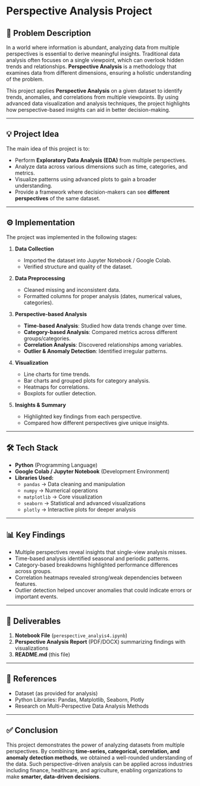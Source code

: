 # Perspective Analysis Project

## 📌 Problem Description
In a world where information is abundant, analyzing data from multiple perspectives is essential to derive meaningful insights. Traditional data analysis often focuses on a single viewpoint, which can overlook hidden trends and relationships. **Perspective Analysis** is a methodology that examines data from different dimensions, ensuring a holistic understanding of the problem.

This project applies **Perspective Analysis** on a given dataset to identify trends, anomalies, and correlations from multiple viewpoints. By using advanced data visualization and analysis techniques, the project highlights how perspective-based insights can aid in better decision-making.

---

## 💡 Project Idea
The main idea of this project is to:
- Perform **Exploratory Data Analysis (EDA)** from multiple perspectives.
- Analyze data across various dimensions such as time, categories, and metrics.
- Visualize patterns using advanced plots to gain a broader understanding.
- Provide a framework where decision-makers can see **different perspectives** of the same dataset.

---

## ⚙️ Implementation
The project was implemented in the following stages:

1. **Data Collection**
   - Imported the dataset into Jupyter Notebook / Google Colab.
   - Verified structure and quality of the dataset.

2. **Data Preprocessing**
   - Cleaned missing and inconsistent data.
   - Formatted columns for proper analysis (dates, numerical values, categories).

3. **Perspective-based Analysis**
   - **Time-based Analysis**: Studied how data trends change over time.
   - **Category-based Analysis**: Compared metrics across different groups/categories.
   - **Correlation Analysis**: Discovered relationships among variables.
   - **Outlier & Anomaly Detection**: Identified irregular patterns.

4. **Visualization**
   - Line charts for time trends.
   - Bar charts and grouped plots for category analysis.
   - Heatmaps for correlations.
   - Boxplots for outlier detection.

5. **Insights & Summary**
   - Highlighted key findings from each perspective.
   - Compared how different perspectives give unique insights.

---

## 🛠 Tech Stack
- **Python** (Programming Language)
- **Google Colab / Jupyter Notebook** (Development Environment)
- **Libraries Used:**
  - `pandas` → Data cleaning and manipulation
  - `numpy` → Numerical operations
  - `matplotlib` → Core visualization
  - `seaborn` → Statistical and advanced visualizations
  - `plotly` → Interactive plots for deeper analysis

---

## 📊 Key Findings
- Multiple perspectives reveal insights that single-view analysis misses.
- Time-based analysis identified seasonal and periodic patterns.
- Category-based breakdowns highlighted performance differences across groups.
- Correlation heatmaps revealed strong/weak dependencies between features.
- Outlier detection helped uncover anomalies that could indicate errors or important events.

---

## 📁 Deliverables
1. **Notebook File** (`perespective_analyis4.ipynb`)  
2. **Perspective Analysis Report** (PDF/DOCX) summarizing findings with visualizations  
3. **README.md** (this file)

---

## 📌 References
- Dataset (as provided for analysis)
- Python Libraries: Pandas, Matplotlib, Seaborn, Plotly
- Research on Multi-Perspective Data Analysis Methods

---

## ✅ Conclusion
This project demonstrates the power of analyzing datasets from multiple perspectives. By combining **time-series, categorical, correlation, and anomaly detection methods**, we obtained a well-rounded understanding of the data. Such perspective-driven analysis can be applied across industries including finance, healthcare, and agriculture, enabling organizations to make **smarter, data-driven decisions**.

